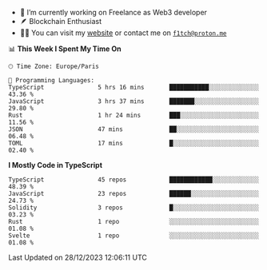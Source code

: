 - 🔭 I’m currently working on Freelance as Web3 developer
- 🪶 Blockchain Enthusiast
- 👨‍💻 You can visit my [website](https://f1tch.xyz) or contact me on [`f1tch@proton.me`](mailto:f1tch@proton.me)

<!--START_SECTION:waka-->
📊 **This Week I Spent My Time On** 

```text
🕑︎ Time Zone: Europe/Paris

💬 Programming Languages: 
TypeScript               5 hrs 16 mins       ███████████░░░░░░░░░░░░░░   43.36 % 
JavaScript               3 hrs 37 mins       ███████░░░░░░░░░░░░░░░░░░   29.80 % 
Rust                     1 hr 24 mins        ███░░░░░░░░░░░░░░░░░░░░░░   11.56 % 
JSON                     47 mins             ██░░░░░░░░░░░░░░░░░░░░░░░   06.48 % 
TOML                     17 mins             █░░░░░░░░░░░░░░░░░░░░░░░░   02.40 % 
```

**I Mostly Code in TypeScript** 

```text
TypeScript               45 repos            ████████████░░░░░░░░░░░░░   48.39 % 
JavaScript               23 repos            ██████░░░░░░░░░░░░░░░░░░░   24.73 % 
Solidity                 3 repos             █░░░░░░░░░░░░░░░░░░░░░░░░   03.23 % 
Rust                     1 repo              ░░░░░░░░░░░░░░░░░░░░░░░░░   01.08 % 
Svelte                   1 repo              ░░░░░░░░░░░░░░░░░░░░░░░░░   01.08 % 
```




 Last Updated on 28/12/2023 12:06:11 UTC
<!--END_SECTION:waka-->
